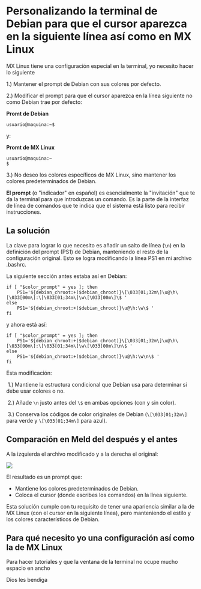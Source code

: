 # Personalizando la terminal de Debian para que el cursor aparezca en la siguiente línea así como en MX Linux 

MX Linux tiene una configuración especial en la terminal, yo necesito hacer lo siguiente

1.) Mantener el prompt de Debian con sus colores por defecto.  

2.) Modificar el prompt para que el cursor aparezca en la línea siguiente no como Debian trae por defecto:  

**Promt de Debian**  

```
usuario@maquina:~$
```

y:  

**Promt de MX Linux**  

```
usuario@maquina:~
$
```

3.) No deseo los colores específicos de MX Linux, sino mantener los colores predeterminados de Debian.  

**El prompt** (o "indicador" en español) es esencialmente la "invitación" que te da la terminal para que introduzcas un comando. Es la parte de la interfaz de línea de comandos que te indica que el sistema está listo para recibir instrucciones.

## La solución
La clave para lograr lo que necesito es añadir un salto de línea (`\n`) en la definición del prompt (PS1) de Debian, manteniendo el resto de la configuración original. Esto se logra modificando la línea PS1 en mi archivo .bashrc.

La siguiente sección antes estaba así en Debian:  

```
if [ "$color_prompt" = yes ]; then
    PS1='${debian_chroot:+($debian_chroot)}\[\033[01;32m\]\u@\h\[\033[00m\]:\[\033[01;34m\]\w\[\033[00m\]\$ '
else
    PS1='${debian_chroot:+($debian_chroot)}\u@\h:\w\$ '
fi
```

y ahora está así:  

```
if [ "$color_prompt" = yes ]; then
    PS1='${debian_chroot:+($debian_chroot)}\[\033[01;32m\]\u@\h\[\033[00m\]:\[\033[01;34m\]\w\[\033[00m\]\n\$ '
else
    PS1='${debian_chroot:+($debian_chroot)}\u@\h:\w\n\$ '
fi
```

Esta modificación:  

​	1.) Mantiene la estructura condicional que Debian usa para determinar si debe usar colores o no.  

​	2.) Añade `\n` justo antes del `\$` en ambas opciones (con y sin color).  

​	3.) Conserva los códigos de color originales de Debian (`\[\033[01;32m\]` para verde y `\[\033[01;34m\]` para azul).  

## Comparación en Meld del después y el antes

A la izquierda el archivo modificado y a la derecha el original:

![](vx_images/20240828-211453-esta-es-la-modificacion.webp)

El resultado es un prompt que:  
- Mantiene los colores predeterminados de Debian.  
- Coloca el cursor (donde escribes los comandos) en la línea siguiente.  

Esta solución cumple con tu requisito de tener una apariencia similar a la de MX Linux (con el cursor en la siguiente línea), pero manteniendo el estilo y los colores característicos de Debian.

## Para qué necesito yo una configuración así como la de MX Linux

Para hacer tutoriales y que la ventana de la terminal no ocupe mucho espacio en ancho  

Dios les bendiga